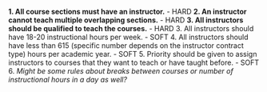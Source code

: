 **1. All course sections must have an instructor.** - HARD
**2. An instructor cannot teach multiple overlapping sections.** - HARD
**3. All instructors should be qualified to teach the courses.** - HARD
3. All instructors should have 18-20 instructional hours per week. - SOFT
4. All instructors should have less than 615 (specific number depends on the instructor contract type) hours per academic year. - SOFT
5. Priority should be given to assign instructors to courses that they want to teach or have taught before. - SOFT
6. *Might be some rules about breaks between courses or number of instructional hours in a day as well?*
